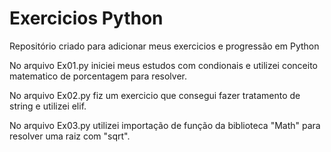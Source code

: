 # Exercicios Python
 Repositório criado para adicionar meus exercicios e progressão em Python

 No arquivo Ex01.py iniciei meus estudos com condionais e utilizei conceito matematico de porcentagem para resolver.

 No arquivo Ex02.py fiz um exercicio que consegui fazer tratamento de string e utilizei elif.

 No arquivo Ex03.py utilizei importação de função da biblioteca "Math" para resolver uma raiz com "sqrt".
